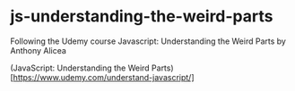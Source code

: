 # js-understanding-the-weird-parts


Following the Udemy course Javascript: Understanding the Weird Parts by Anthony Alicea

(JavaScript: Understanding the Weird Parts)[https://www.udemy.com/understand-javascript/]